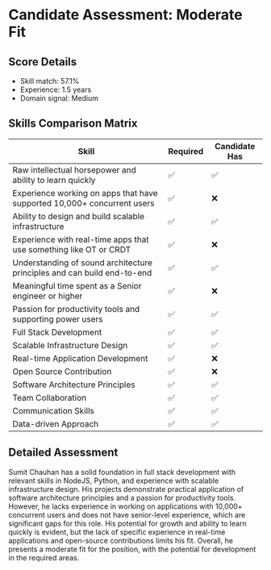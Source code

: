 # Candidate Assessment: Moderate Fit

## Score Details
- Skill match: 57.1%
- Experience: 1.5 years
- Domain signal: Medium

## Skills Comparison Matrix
| Skill | Required | Candidate Has |
| ----- | -------- | ------------ |
| Raw intellectual horsepower and ability to learn quickly | ✅ | ✅ |
| Experience working on apps that have supported 10,000+ concurrent users | ✅ | ❌ |
| Ability to design and build scalable infrastructure | ✅ | ✅ |
| Experience with real-time apps that use something like OT or CRDT | ✅ | ❌ |
| Understanding of sound architecture principles and can build end-to-end | ✅ | ✅ |
| Meaningful time spent as a Senior engineer or higher | ✅ | ❌ |
| Passion for productivity tools and supporting power users | ✅ | ✅ |
| Full Stack Development | ✅ | ✅ |
| Scalable Infrastructure Design | ✅ | ✅ |
| Real-time Application Development | ✅ | ❌ |
| Open Source Contribution | ✅ | ❌ |
| Software Architecture Principles | ✅ | ✅ |
| Team Collaboration | ✅ | ✅ |
| Communication Skills | ✅ | ✅ |
| Data-driven Approach | ✅ | ✅ |

## Detailed Assessment
Sumit Chauhan has a solid foundation in full stack development with relevant skills in NodeJS, Python, and experience with scalable infrastructure design. His projects demonstrate practical application of software architecture principles and a passion for productivity tools. However, he lacks experience in working on applications with 10,000+ concurrent users and does not have senior-level experience, which are significant gaps for this role. His potential for growth and ability to learn quickly is evident, but the lack of specific experience in real-time applications and open-source contributions limits his fit. Overall, he presents a moderate fit for the position, with the potential for development in the required areas.